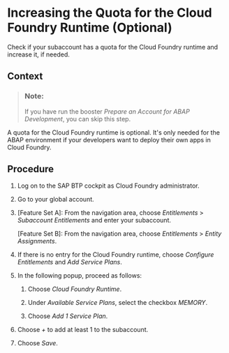 <!-- loio7aba501c88b04f85b84e64a833221868 -->

# Increasing the Quota for the Cloud Foundry Runtime \(Optional\)

Check if your subaccount has a quota for the Cloud Foundry runtime and increase it, if needed.



## Context

> ### Note:  
> If you have run the booster *Prepare an Account for ABAP Development*, you can skip this step.

A quota for the Cloud Foundry runtime is optional. It's only needed for the ABAP environment if your developers want to deploy their own apps in Cloud Foundry.



<a name="loio7aba501c88b04f85b84e64a833221868__steps_y5g_xwm_g3b"/>

## Procedure

1.  Log on to the SAP BTP cockpit as Cloud Foundry administrator.

2.  Go to your global account.

3.  \[Feature Set A\]: From the navigation area, choose *Entitlements* \> *Subaccount Entitlements* and enter your subaccount.

    \[Feature Set B\]: From the navigation area, choose *Entitlements* \> *Entity Assignments*.

4.  If there is no entry for the Cloud Foundry runtime, choose *Configure Entitlements* and *Add Service Plans*.

5.  In the following popup, proceed as follows:

    1.  Choose *Cloud Foundry Runtime*.

    2.  Under *Available Service Plans*, select the checkbox *MEMORY*.

    3.  Choose *Add 1 Service Plan*.

6.  Choose *+* to add at least 1 to the subaccount.

7.  Choose *Save*.


